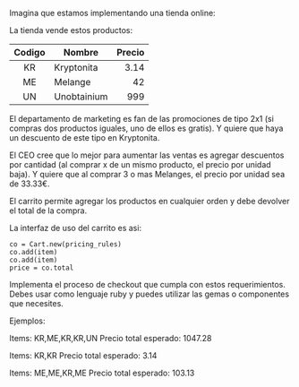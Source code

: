 Imagina que estamos implementando una tienda online:

La tienda vende estos productos:

| Codigo | Nombre       | Precio  |
|:------:|--------------|--------:|
| KR     | Kryptonita   | 3.14    |
| ME     | Melange      | 42      |
| UN     | Unobtainium  | 999     |

El departamento de marketing es fan de las promociones de tipo 2x1 (si compras
dos productos iguales, uno de ellos es gratis). Y quiere que haya un descuento
de este tipo en Kryptonita.

El CEO cree que lo mejor para aumentar las ventas es agregar descuentos por
cantidad (al comprar x de un mismo producto, el precio por unidad baja). Y
quiere que al comprar 3 o mas Melanges, el precio por unidad sea de 33.33€.

El carrito permite agregar los productos en cualquier orden y
debe devolver el total de la compra.

La interfaz de uso del carrito es asi:

    co = Cart.new(pricing_rules)
    co.add(item)
    co.add(item)
    price = co.total

Implementa el proceso de checkout que cumpla con estos requerimientos.
Debes usar como lenguaje ruby y puedes utilizar las gemas o componentes que
necesites.

Ejemplos:

Items: KR,ME,KR,KR,UN Precio total esperado: 1047.28

Items: KR,KR Precio total esperado: 3.14

Items: ME,ME,KR,ME Precio total esperado: 103.13
